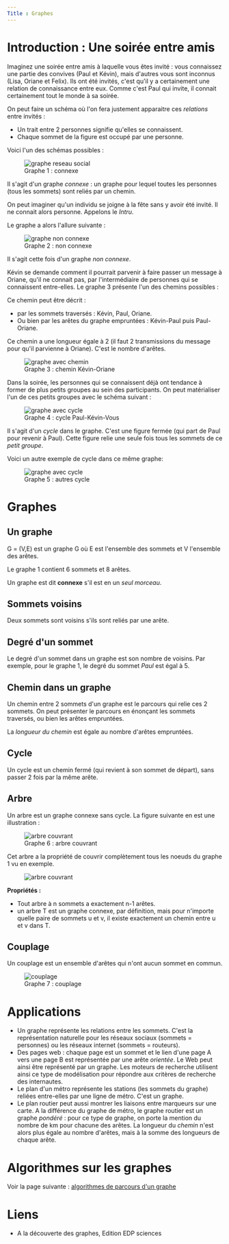 ```yaml
---
Title : Graphes
---
```

# Introduction : Une soirée entre amis
Imaginez une soirée entre amis à laquelle vous êtes invité : vous connaissez une partie des convives (Paul et Kévin), mais d'autres vous sont inconnus (Lisa, Oriane et Felix). Ils ont été invités, c'est qu'il y a certainement une relation de connaissance entre eux. Comme c'est Paul qui invite, il connait certainement tout le monde à sa soirée.

On peut faire un schéma où l'on fera justement apparaitre ces *relations* entre invités : 

* Un trait entre 2 personnes signifie qu'elles se connaissent.
* Chaque sommet de la figure est occupé par une personne.

Voici l'un des schémas possibles : 

<figure>
  <img src="../images/fig4.png" alt="graphe reseau social">
  <figcaption>Graphe 1 : connexe</figcaption>
</figure>

Il s'agit d'un graphe *connexe* : un graphe pour lequel toutes les personnes (tous les sommets) sont reliés par un chemin.

On peut imaginer qu'un individu se joigne à la fête sans y avoir été invité. Il ne connait alors personne. Appelons le *Intru*.

Le graphe a alors l'allure suivante : 
<figure>
  <img src="../images/fig5.png" alt="graphe non connexe">
  <figcaption>Graphe 2 : non connexe</figcaption>
</figure>

Il s'agit cette fois d'un graphe *non connexe*.

Kévin se demande comment il pourrait parvenir à faire passer un message à Oriane, qu'il ne connait pas, par l'intermédiaire de personnes qui se connaissent entre-elles. Le graphe 3 présente l'un des chemins possibles : 

Ce chemin peut être décrit : 

* par les sommets traversés : Kévin, Paul, Oriane.
* Ou bien par les arêtes du graphe empruntées : Kévin-Paul puis Paul-Oriane.

Ce chemin a une longueur égale à 2 (il faut 2 transmissions du message pour qu'il parvienne à Oriane). C'est le nombre d'arêtes.

<figure>
  <img src="../images/fig6.png" alt="graphe avec chemin">
  <figcaption>Graphe 3 : chemin Kévin-Oriane</figcaption>
</figure>

Dans la soirée, les personnes qui se connaissent déjà ont tendance à former de plus petits groupes au sein des participants. On peut matérialiser l'un de ces petits groupes avec le schéma suivant : 

<figure>
  <img src="../images/fig7.png" alt="graphe avec cycle">
  <figcaption>Graphe 4 : cycle Paul-Kévin-Vous</figcaption>
</figure>

Il s'agit d'un *cycle* dans le graphe. C'est une figure fermée (qui part de Paul pour revenir à Paul). Cette figure relie une seule fois tous les sommets de ce *petit groupe*. 

Voici un autre exemple de cycle dans ce même graphe:

<figure>
  <img src="../images/fig8.png" alt="graphe avec cycle">
  <figcaption>Graphe 5 : autres cycle</figcaption>
</figure>

# Graphes
## Un graphe
G = (V,E) est un graphe G où E est l'ensemble des sommets et V l'ensemble des arêtes.

Le graphe 1 contient 6 sommets et 8 arêtes.

Un graphe est dit **connexe** s'il est en un *seul morceau*.

## Sommets voisins
Deux sommets sont voisins s'ils sont reliés par une arête.

## Degré d'un sommet
Le degré d'un sommet dans un graphe est son nombre de voisins. Par exemple, pour le graphe 1, le degré du sommet *Paul* est égal à 5.

## Chemin dans un graphe
Un chemin entre 2 sommets d'un graphe est le parcours qui relie ces 2 sommets. On peut présenter le parcours en énonçant les sommets traversés, ou bien les arêtes empruntées.

La *longueur du chemin* est égale au nombre d'arêtes empruntées.

## Cycle 
Un cycle est un chemin fermé (qui revient à son sommet de départ), sans passer 2 fois par la même arête.

## Arbre
Un arbre est un graphe connexe sans cycle. La figure suivante en est une illustration : 

<figure>
  <img src="../images/fig11.png" alt="arbre couvrant">
  <figcaption>Graphe 6 : arbre couvrant</figcaption>
</figure>

Cet arbre a la propriété de couvrir complètement tous les noeuds du graphe 1 vu en exemple.

<figure>
  <img src="../images/fig9.png" alt="arbre couvrant">
  
</figure>

**Propriétés :** 

* Tout arbre à n sommets a exactement n-1 arêtes.
* un arbre T est un graphe connexe, par définition, mais pour n'importe quelle paire de sommets u et v, il existe exactement un chemin entre u et v dans T.

## Couplage
Un couplage est un ensemble d'arêtes qui n'ont aucun sommet en commun.

<figure>
  <img src="../images/fig10.png" alt="couplage">
  <figcaption>Graphe 7 : couplage</figcaption>
</figure>

# Applications

* Un graphe représente les relations entre les sommets. C'est la représentation naturelle pour les réseaux sociaux (sommets = personnes) ou les réseaux internet (sommets = routeurs).
* Des pages web : chaque page est un sommet et le lien d'une page A vers une page B est représentée par une arête *orientée*. Le Web peut ainsi être représenté par un graphe. Les moteurs de recherche utilisent ainsi ce type de modélisation pour répondre aux critères de recherche des internautes.
* Le plan d'un métro représente les stations (les sommets du graphe) reliées entre-elles par une ligne de métro. C'est un graphe.
* Le plan routier peut aussi montrer les liaisons entre marqueurs sur une carte. A la différence du graphe de métro, le graphe routier est un graphe *pondéré* : pour ce type de graphe, on porte la mention du nombre de km pour chacune des arêtes. La longueur du *chemin* n'est alors plus égale au nombre d'arêtes, mais à la somme des longueurs de chaque arête.

# Algorithmes sur les graphes
Voir la page suivante : [algorithmes de parcours d'un graphe](../page2/index.html)

# Liens
* A la découverte des graphes, Edition EDP sciences



